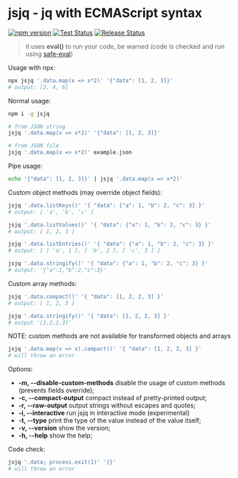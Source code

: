 # jsjq - jq with ECMAScript syntax 

[![npm version](https://img.shields.io/npm/v/jsjq.svg)](https://www.npmjs.com/package/jsjq)
[![Test Status](https://github.com/twoojoo/jsjq/actions/workflows/test.yml/badge.svg)](https://github.com/twoojoo/jsjq/actions)
[![Release Status](https://github.com/twoojoo/jsjq/actions/workflows/release.yml/badge.svg)](https://github.com/twoojoo/jsjq/actions)

> it uses **eval()** to run your code, be warned (code is checked and run using [safe-eval](https://www.npmjs.com/package/safe-eval))

Usage with npx:
```bash
npx jsjq '.data.map(x => x*2)' '{"data": [1, 2, 3]}'
# output: [2, 4, 6]
```

Normal usage:
```bash
npm i -g jsjq 

# from JSON string
jsjq '.data.map(x => x*2)' '{"data": [1, 2, 3]}'

# from JSON file
jsjq '.data.map(x => x*2)' example.json
```

Pipe usage:
```bash
echo '{"data": [1, 2, 3]}' | jsjq '.data.map(x => x*2)' 
```

Custom object methods (may override object fields):
```bash
jsjq '.data.listKeys()' '{ "data": {"a": 1, "b": 2, "c": 3} }'
# output: [ 'a', 'b', 'c' ]

jsjq '.data.listValues()' '{ "data": {"a": 1, "b": 2, "c": 3} }'
# output: [ 1, 2, 3 ]

jsjq '.data.listEntries()' '{ "data": {"a": 1, "b": 2, "c": 3} }'
# output: [ [ 'a', 1 ], [ 'b', 2 ], [ 'c', 3 ] ]

jsjq '.data.stringify()' '{ "data": {"a": 1, "b": 2, "c": 3} }'
# output: '{"a":1,"b":2,"c":3}'
```

Custom array methods:
```bash
jsjq '.data.compact()' '{ "data": [1, 2, 2, 3] }'
# output: [ 1, 2, 3 ]

jsjq '.data.stringify()' '{ "data": [1, 2, 2, 3] }'
# output '[1,2,2,3]'
```

NOTE:
custom methods are not available for transformed objects and arrays

```bash
jsjq '.data.map(x => x).compact()' '{ "data": [1, 2, 2, 3] }'
# will throw an error
```

Options:

- **-m, --disable-custom-methods** disable the usage of custom methods (prevents fields override);
- **-c, --compact-output**         compact instead of pretty-printed output;
- **-r, --raw-output**             output strings without escapes and quotes;
- **-i, --interactive** 		   run jsjq in interactive mode (experimental)
- **-t, --type**			       print the type of the value instead of the value itself;
- **-v, --version** 		       show the version;
- **-h, --help**	               show the help;

Code check:
```bash
jsjq '.data; process.exit(1)' '{}'
# will throw an error
```
